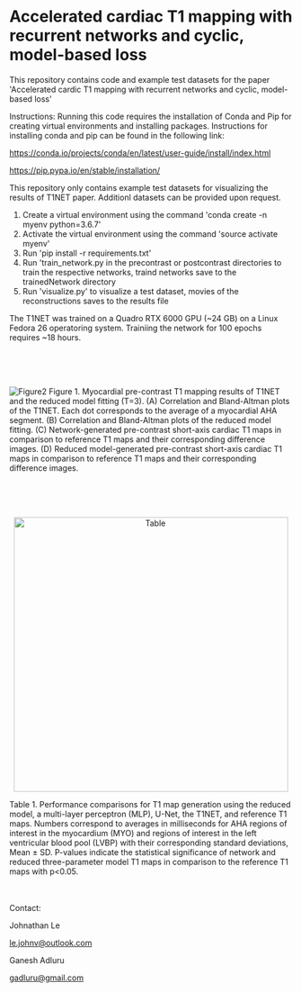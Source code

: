 # Accelerated cardiac T1 mapping with recurrent networks and cyclic, model-based loss

This repository contains code and example test datasets for the paper 'Accelerated cardic T1 mapping with recurrent networks and cyclic, model-based loss'

Instructions:
Running this code requires the installation of Conda and Pip for creating virtual environments and installing packages. Instructions for installing conda and pip can be found in the following link:

https://conda.io/projects/conda/en/latest/user-guide/install/index.html

https://pip.pypa.io/en/stable/installation/

This repository only contains example test datasets for visualizing the results of T1NET paper. Additionl  datasets can be provided upon request.

1. Create a virtual environment using the command 'conda create -n myenv python=3.6.7'
2. Activate the virtual environment using the command 'source activate myenv'
3. Run 'pip install -r requirements.txt'
4. Run 'train_network.py in the precontrast or postcontrast directories to train the respective networks, traind networks save to the trainedNetwork directory
5. Run 'visualize.py' to visualize a test dataset, movies of the reconstructions saves to the results file

The T1NET was trained on a Quadro RTX 6000 GPU (~24 GB) on a Linux Fedora 26 operatoring system. Trainiing the network for 100 epochs requires ~18 hours.

<br />
<br />
<br />

![Figure2](https://user-images.githubusercontent.com/35586452/171719902-e8a9514c-d09e-460f-bc8a-90c2a818094a.png)
Figure 1. Myocardial pre-contrast T1 mapping results of T1NET and the reduced model fitting (T=3). (A) Correlation and Bland-Altman plots of the T1NET. Each dot corresponds to the average of a myocardial AHA segment.  (B) Correlation and Bland-Altman plots of the reduced model fitting. (C) Network-generated pre-contrast short-axis cardiac T1 maps in comparison to reference T1 maps and their corresponding difference images. (D) Reduced model-generated pre-contrast short-axis cardiac T1 maps in comparison to reference T1 maps and their corresponding difference images. 

<br />
<br />
<br />


<p align="center">
<img width="488" alt="Table" src="https://user-images.githubusercontent.com/35586452/171721210-8d18ff39-df9c-4535-b9e8-8937fe136824.png">
</p>
Table 1. Performance comparisons for T1 map generation using the reduced model, a multi-layer perceptron (MLP), U-Net, the T1NET, and reference T1 maps. Numbers correspond to averages in milliseconds for AHA regions of interest in the myocardium (MYO) and regions of interest in the left ventricular blood pool (LVBP) with their corresponding standard deviations, Mean ± SD. P-values indicate the statistical significance of network and reduced three-parameter model T1 maps in comparison to the reference T1 maps with p<0.05.

<br />
<br />
<br />

Contact: 

Johnathan Le

le.johnv@outlook.com

Ganesh Adluru

gadluru@gmail.com
